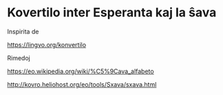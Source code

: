 # Kovertilo inter Esperanta kaj la ŝava

Inspirita de 

https://lingvo.org/konvertilo

Rimedoj

https://eo.wikipedia.org/wiki/%C5%9Cava_alfabeto

http://kovro.heliohost.org/eo/tools/Sxava/sxava.html

